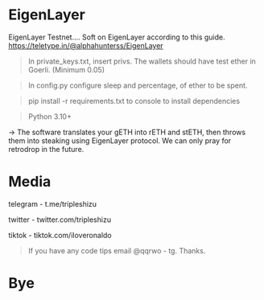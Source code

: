 # EigenLayer
EigenLayer Testnet.... Soft on EigenLayer according to this guide. https://teletype.in/@alphahunterss/EigenLayer

> In private_keys.txt, insert privs. The wallets should have test ether in Goerli. (Minimum 0.05)

> In config.py configure sleep and percentage, of ether to be spent.

> pip install -r requirements.txt to console to install dependencies

> Python 3.10+ 

-> The software translates your gETH into rETH and stETH, then throws them into steaking using EigenLayer protocol. We can only pray for retrodrop in the future.

# Media
telegram - t.me/tripleshizu

twitter - twitter.com/tripleshizu

tiktok - tiktok.com/iloveronaldo

> If you have any code tips email @qqrwo - tg. Thanks.

# Bye
